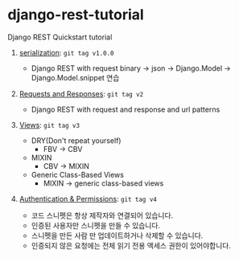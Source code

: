 # django-rest-tutorial
Django REST Quickstart tutorial


1. [serialization](https://www.django-rest-framework.org/tutorial/1-serialization/#creating-a-serializer-class): `git tag v1.0.0`
   - Django REST with request binary -> json -> Django.Model -> Django.Model.snippet 연습

2. [Requests and Responses](https://www.django-rest-framework.org/tutorial/2-requests-and-responses/): `git tag v2`
   - Django REST with request and response and url patterns

3. [Views](https://www.django-rest-framework.org/tutorial/3-class-based-views/): `git tag v3`
   - DRY(Don't repeat yourself)
     - FBV -> CBV
   - MIXIN
     - CBV -> MIXIN
   - Generic Class-Based Views
     - MIXIN -> generic class-based views

4. [Authentication & Permissions](https://www.django-rest-framework.org/tutorial/4-authentication-and-permissions/): `git tag v4`
   - 코드 스니펫은 항상 제작자와 연결되어 있습니다.
   - 인증된 사용자만 스니펫을 만들 수 있습니다.
   - 스니펫을 만든 사람 만 업데이트하거나 삭제할 수 있습니다.
   - 인증되지 않은 요청에는 전체 읽기 전용 액세스 권한이 있어야합니다.